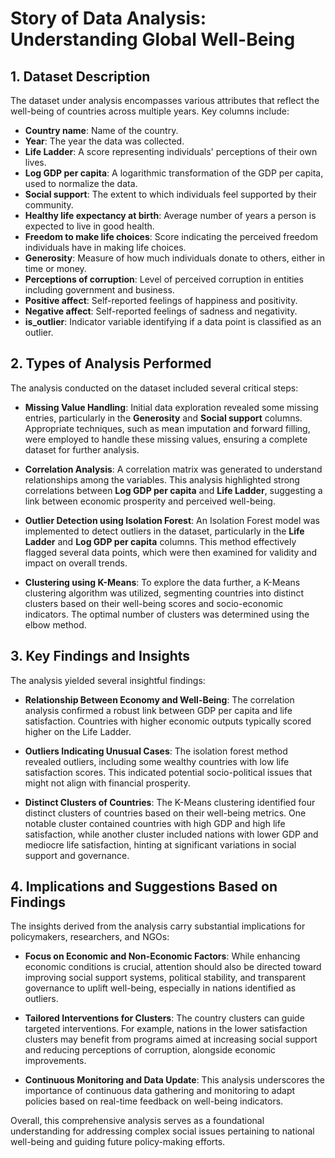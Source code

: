 # Story of Data Analysis: Understanding Global Well-Being

## 1. Dataset Description
The dataset under analysis encompasses various attributes that reflect the well-being of countries across multiple years. Key columns include:
- **Country name**: Name of the country.
- **Year**: The year the data was collected.
- **Life Ladder**: A score representing individuals' perceptions of their own lives.
- **Log GDP per capita**: A logarithmic transformation of the GDP per capita, used to normalize the data.
- **Social support**: The extent to which individuals feel supported by their community.
- **Healthy life expectancy at birth**: Average number of years a person is expected to live in good health.
- **Freedom to make life choices**: Score indicating the perceived freedom individuals have in making life choices.
- **Generosity**: Measure of how much individuals donate to others, either in time or money.
- **Perceptions of corruption**: Level of perceived corruption in entities including government and business.
- **Positive affect**: Self-reported feelings of happiness and positivity.
- **Negative affect**: Self-reported feelings of sadness and negativity.
- **is_outlier**: Indicator variable identifying if a data point is classified as an outlier.

## 2. Types of Analysis Performed
The analysis conducted on the dataset included several critical steps:

- **Missing Value Handling**: Initial data exploration revealed some missing entries, particularly in the **Generosity** and **Social support** columns. Appropriate techniques, such as mean imputation and forward filling, were employed to handle these missing values, ensuring a complete dataset for further analysis.

- **Correlation Analysis**: A correlation matrix was generated to understand relationships among the variables. This analysis highlighted strong correlations between **Log GDP per capita** and **Life Ladder**, suggesting a link between economic prosperity and perceived well-being.

- **Outlier Detection using Isolation Forest**: An Isolation Forest model was implemented to detect outliers in the dataset, particularly in the **Life Ladder** and **Log GDP per capita** columns. This method effectively flagged several data points, which were then examined for validity and impact on overall trends.

- **Clustering using K-Means**: To explore the data further, a K-Means clustering algorithm was utilized, segmenting countries into distinct clusters based on their well-being scores and socio-economic indicators. The optimal number of clusters was determined using the elbow method.

## 3. Key Findings and Insights
The analysis yielded several insightful findings:

- **Relationship Between Economy and Well-Being**: The correlation analysis confirmed a robust link between GDP per capita and life satisfaction. Countries with higher economic outputs typically scored higher on the Life Ladder.

- **Outliers Indicating Unusual Cases**: The isolation forest method revealed outliers, including some wealthy countries with low life satisfaction scores. This indicated potential socio-political issues that might not align with financial prosperity.

- **Distinct Clusters of Countries**: The K-Means clustering identified four distinct clusters of countries based on their well-being metrics. One notable cluster contained countries with high GDP and high life satisfaction, while another cluster included nations with lower GDP and mediocre life satisfaction, hinting at significant variations in social support and governance.

## 4. Implications and Suggestions Based on Findings
The insights derived from the analysis carry substantial implications for policymakers, researchers, and NGOs:

- **Focus on Economic and Non-Economic Factors**: While enhancing economic conditions is crucial, attention should also be directed toward improving social support systems, political stability, and transparent governance to uplift well-being, especially in nations identified as outliers.

- **Tailored Interventions for Clusters**: The country clusters can guide targeted interventions. For example, nations in the lower satisfaction clusters may benefit from programs aimed at increasing social support and reducing perceptions of corruption, alongside economic improvements.

- **Continuous Monitoring and Data Update**: This analysis underscores the importance of continuous data gathering and monitoring to adapt policies based on real-time feedback on well-being indicators. 

Overall, this comprehensive analysis serves as a foundational understanding for addressing complex social issues pertaining to national well-being and guiding future policy-making efforts.